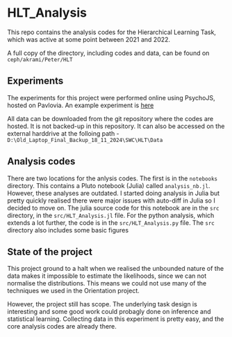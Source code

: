 # HLT_Analysis

This repo contains the analysis codes for the Hierarchical Learning Task, which was active at some point between 2021 and 2022.

A full copy of the directory, including codes and data, can be found on `ceph/akrami/Peter/HLT`

## Experiments
The experiments for this project were performed online using PsychoJS, hosted on Pavlovia.  An example experiment is [here](https://run.pavlovia.org/PeterVincent96/base_uniform_hlt)

All data can be downloaded from the git repository where the codes are hosted.  It is not backed-up in this repository.  It can also be accessed on the external harddrive at the folloing path - `D:\Old_Laptop_Final_Backup_18_11_2024\SWC\HLT\Data`

## Analysis codes

There are two locations for the anlysis codes.  The first is in the `notebooks` directory.  This contains a Pluto notebook (Julia) called `analysis_nb.jl`.  However, these analyses are outdated.  I started doing analysis in Julia but pretty quickly realised there were major issues with auto-diff in Julia so I decided to move on.  The julia source code for this notebook are in the `src` directory, in the `src/HLT_Analysis.jl` file.  For the python analysis, which extends a lot further, the code is in the `src/HLT_Analysis.py` file.  The `src` directory also includes some basic figures

## State of the project

This project ground to a halt when we realised the unbounded nature of the data makes it impossible to estimate the likelihoods, since we can not normalise the distributions.  This means we could not use many of the techniques we used in the Orientation project.  

However, the project still has scope.  The underlying task design is interesting and some good work could probagly done on inference and statistical learning.  Collecting data in this experiment is pretty easy, and the core analysis codes are already there.

